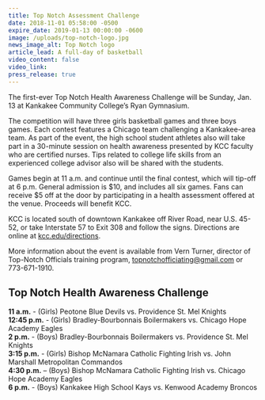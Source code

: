 ```yaml
---
title: Top Notch Assessment Challenge
date: 2018-11-01 05:58:00 -0500
expire_date: 2019-01-13 00:00:00 -0600
image: /uploads/top-notch-logo.jpg
news_image_alt: Top Notch logo
article_lead: A full-day of basketball
video_content: false
video_link:
press_release: true
---
```


The first-ever Top Notch Health Awareness Challenge will be Sunday, Jan. 13 at Kankakee Community College’s Ryan Gymnasium.

The competition will have three girls basketball games and three boys games. Each contest features a Chicago team challenging a Kankakee-area team. As part of the event, the high school student athletes also will take part in a 30-minute session on health awareness presented by KCC faculty who are certified nurses. Tips related to college life skills from an experienced college advisor also will be shared with the students.

Games begin at 11 a.m. and continue until the final contest, which will tip-off at 6 p.m. General admission is $10, and includes all six games. Fans can receive $5 off at the door by participating in a health assessment offered at the venue. Proceeds will benefit KCC.

KCC is located south of downtown Kankakee off River Road, near U.S. 45-52, or take Interstate 57 to Exit 308 and follow the signs. Directions are online at [kcc.edu/directions](http://www.kcc.edu/directions).

More information about the event is available from Vern Turner, director of Top-Notch Officials training program, [topnotchofficiating@gmail.com](mailto:topnotchofficiating@gmail.com) or 773-671-1910.

## Top Notch Health Awareness Challenge

**11 a.m.** - (Girls) Peotone Blue Devils vs. Providence St. Mel Knights<br>**12:45 p.m.** - (Girls) Bradley-Bourbonnais Boilermakers vs. Chicago Hope Academy Eagles<br>**2 p.m.** - (Boys) Bradley-Bourbonnais Boilermakers vs. Providence St. Mel Knights<br>**3:15 p.m.** - (Girls) Bishop McNamara Catholic Fighting Irish vs. John Marshall Metropolitan Commandos<br>**4:30 p.m.** – (Boys) Bishop McNamara Catholic Fighting Irish vs. Chicago Hope Academy Eagles<br>**6 p.m.** - (Boys) Kankakee High School Kays vs. Kenwood Academy Broncos